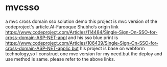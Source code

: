 # mvcsso
a mvc cross domain sso solution demo
this project is mvc version of the codeproject's article.Al-Farooque Shubho‘s origin link https://www.codeproject.com/Articles/114484/Single-Sign-On-SSO-for-cross-domain-ASP-NET-appl
and his sso blue print is https://www.codeproject.com/Articles/106439/Single-Sign-On-SSO-for-cross-domain-ASP-NET-applic,but his project is base on 
webform technology,so I construct one mvc version for my need.but the deploy and use method is same. please refer to the above links.
